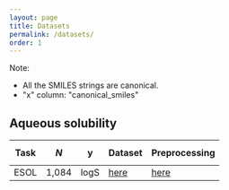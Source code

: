 ```yaml
---
layout: page
title: Datasets
permalink: /datasets/
order: 1
---
```


<script id="MathJax-script" async src="https://cdn.jsdelivr.net/npm/mathjax@3/es5/tex-mml-chtml.js"></script>


Note:

* All the SMILES strings are canonical. 
* "x" column: "canonical_smiles"


## Aqueous solubility

| Task  | $$N$$ | y    | Dataset                                     | Preprocessing |
|:-----:|-------|------|---------------------------------------------|----------------
| ESOL  | 1,084 | logS | [here](/ADMET/datasets/solubility_ESOL.csv) | [here](/ADMET/datasets/solubility_esol) |
